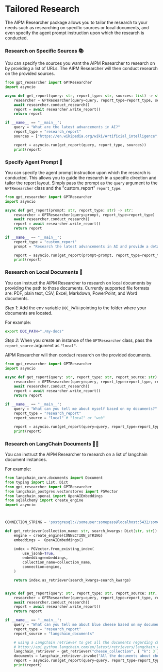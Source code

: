 # Tailored Research
The AIPM Researcher package allows you to tailor the research to your needs such as researching on specific sources or local documents, and even specify the agent prompt instruction upon which the research is conducted.

### Research on Specific Sources 📚

You can specify the sources you want the AIPM Researcher to research on by providing a list of URLs. The AIPM Researcher will then conduct research on the provided sources.

```python
from gpt_researcher import GPTResearcher
import asyncio

async def get_report(query: str, report_type: str, sources: list) -> str:
    researcher = GPTResearcher(query=query, report_type=report_type, source_urls=sources)
    await researcher.conduct_research()
    report = await researcher.write_report()
    return report

if __name__ == "__main__":
    query = "What are the latest advancements in AI?"
    report_type = "research_report"
    sources = ["https://en.wikipedia.org/wiki/Artificial_intelligence", "https://www.ibm.com/watson/ai"]

    report = asyncio.run(get_report(query, report_type, sources))
    print(report)
```

### Specify Agent Prompt 📝

You can specify the agent prompt instruction upon which the research is conducted. This allows you to guide the research in a specific direction and tailor the report layout.
Simply pass the prompt as the `query` argument to the `GPTResearcher` class and the "custom_report" `report_type`.

```python
from gpt_researcher import GPTResearcher
import asyncio

async def get_report(prompt: str, report_type: str) -> str:
    researcher = GPTResearcher(query=prompt, report_type=report_type)
    await researcher.conduct_research()
    report = await researcher.write_report()
    return report
    
if __name__ == "__main__":
    report_type = "custom_report"
    prompt = "Research the latest advancements in AI and provide a detailed report in APA format including sources."

    report = asyncio.run(get_report(prompt=prompt, report_type=report_type))
    print(report)
```

### Research on Local Documents 📄
You can instruct the AIPM Researcher to research on local documents by providing the path to those documents. Currently supported file formats are: PDF, plain text, CSV, Excel, Markdown, PowerPoint, and Word documents.

*Step 1*: Add the env variable `DOC_PATH` pointing to the folder where your documents are located.

For example:

```bash
export DOC_PATH="./my-docs"
```

*Step 2*: When you create an instance of the `GPTResearcher` class, pass the `report_source` argument as `"local"`.

AIPM Researcher will then conduct research on the provided documents.

```python
from gpt_researcher import GPTResearcher
import asyncio

async def get_report(query: str, report_type: str, report_source: str) -> str:
    researcher = GPTResearcher(query=query, report_type=report_type, report_source=report_source)
    await researcher.conduct_research()
    report = await researcher.write_report()
    return report
    
if __name__ == "__main__":
    query = "What can you tell me about myself based on my documents?"
    report_type = "research_report"
    report_source = "local" # "local" or "web"

    report = asyncio.run(get_report(query=query, report_type=report_type, report_source=report_source))
    print(report)
```

### Research on LangChain Documents 🦜️🔗
You can instruct the AIPM Researcher to research on a list of langchain document instances.

For example:

```python
from langchain_core.documents import Document
from typing import List, Dict
from gpt_researcher import GPTResearcher
from langchain_postgres.vectorstores import PGVector
from langchain_openai import OpenAIEmbeddings
from sqlalchemy import create_engine
import asyncio



CONNECTION_STRING = 'postgresql://someuser:somepass@localhost:5432/somedatabase'

def get_retriever(collection_name: str, search_kwargs: Dict[str, str]):
    engine = create_engine(CONNECTION_STRING)
    embeddings =  OpenAIEmbeddings()

    index = PGVector.from_existing_index(
        use_jsonb=True,
        embedding=embeddings,
        collection_name=collection_name,
        connection=engine,
    )

    return index.as_retriever(search_kwargs=search_kwargs)


async def get_report(query: str, report_type: str, report_source: str, documents: List[Document]) -> str:
    researcher = GPTResearcher(query=query, report_type=report_type, report_source=report_source, documents=documents)
    await researcher.conduct_research()
    report = await researcher.write_report()
    return report

if __name__ == "__main__":
    query = "What can you tell me about blue cheese based on my documents?"
    report_type = "research_report"
    report_source = "langchain_documents"

    # using a LangChain retriever to get all the documents regarding cheese
    # https://api.python.langchain.com/en/latest/retrievers/langchain_core.retrievers.BaseRetriever.html#langchain_core.retrievers.BaseRetriever.invoke
    langchain_retriever = get_retriever("cheese_collection", { "k": 3 })
    documents = langchain_retriever.invoke("All the documents about cheese")
    report = asyncio.run(get_report(query=query, report_type=report_type, report_source=report_source, documents=documents))
    print(report)
```
